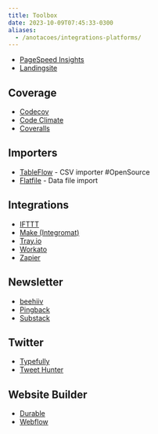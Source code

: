```yaml
---
title: Toolbox
date: 2023-10-09T07:45:33-0300
aliases:
  - /anotacoes/integrations-platforms/
---
```

- [PageSpeed Insights](https://pagespeed.web.dev/)
- [Landingsite](https://landingsite.ai/)

## Coverage
- [Codecov](https://about.codecov.io/)
- [Code Climate](https://codeclimate.com/)
- [Coveralls](https://coveralls.io/ )

## Importers
- [TableFlow](https://tableflow.com/) - CSV importer #OpenSource 
- [Flatfile](https://flatfile.com/) - Data file import

## Integrations
- [IFTTT](https://ifttt.com/)
- [Make (Integromat)](https://www.make.com/)
- [Tray.io](https://tray.io/)
- [Workato](https://www.workato.com/)
- [Zapier](https://zapier.com/)

## Newsletter
- [beehiiv](https://www.beehiiv.com/)
- [Pingback](https://pingback.com)
- [Substack](https://substack.com/)

## Twitter
- [Typefully](https://typefully.com/)
- [Tweet Hunter](https://tweethunter.io/)

## Website Builder
- [Durable](https://durable.co/)
- [Webflow](https://webflow.com/)